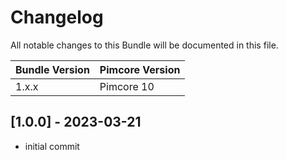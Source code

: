 # Changelog

All notable changes to this Bundle will be documented in this file.

| **Bundle Version** | **Pimcore Version** |
|--------------------|---------------------|
| 1.x.x              | Pimcore 10          |

## [1.0.0] - 2023-03-21

- initial commit